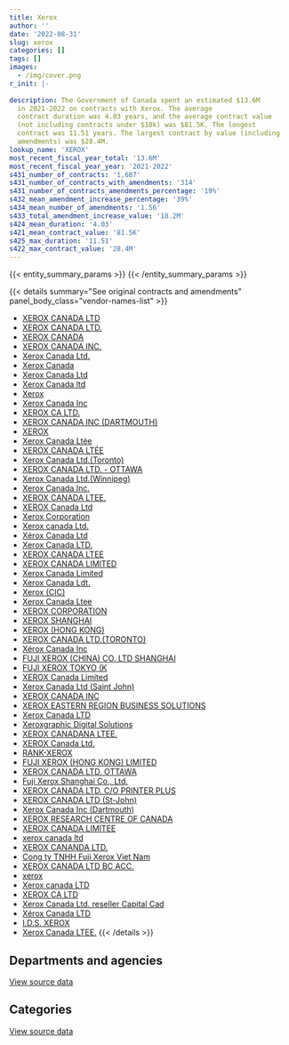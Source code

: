 ```yaml
---
title: Xerox
author: ''
date: '2022-08-31'
slug: xerox
categories: []
tags: []
images:
  - /img/cover.png
r_init: |-
  
description: The Government of Canada spent an estimated $13.6M
  in 2021-2022 on contracts with Xerox. The average
  contract duration was 4.03 years, and the average contract value
  (not including contracts under $10k) was $81.5K. The longest
  contract was 11.51 years. The largest contract by value (including
  amendments) was $28.4M.
lookup_name: 'XEROX'
most_recent_fiscal_year_total: '13.6M'
most_recent_fiscal_year_year: '2021-2022'
s431_number_of_contracts: '1,687'
s431_number_of_contracts_with_amendments: '314'
s431_number_of_contracts_amendments_percentage: '19%'
s432_mean_amendment_increase_percentage: '39%'
s434_mean_number_of_amendments: '1.56'
s433_total_amendment_increase_value: '18.2M'
s424_mean_duration: '4.03'
s421_mean_contract_value: '81.5K'
s425_max_duration: '11.51'
s422_max_contract_value: '28.4M'
---
```


<script src="/rmarkdown-libs/htmlwidgets/htmlwidgets.js"></script>
<link href="/rmarkdown-libs/datatables-css/datatables-crosstalk.css" rel="stylesheet" />
<script src="/rmarkdown-libs/datatables-binding/datatables.js"></script>
<script src="/rmarkdown-libs/jquery/jquery-3.6.0.min.js"></script>
<link href="/rmarkdown-libs/dt-core-bootstrap/css/dataTables.bootstrap.min.css" rel="stylesheet" />
<link href="/rmarkdown-libs/dt-core-bootstrap/css/dataTables.bootstrap.extra.css" rel="stylesheet" />
<script src="/rmarkdown-libs/dt-core-bootstrap/js/jquery.dataTables.min.js"></script>
<script src="/rmarkdown-libs/dt-core-bootstrap/js/dataTables.bootstrap.min.js"></script>
<link href="/rmarkdown-libs/crosstalk/css/crosstalk.min.css" rel="stylesheet" />
<script src="/rmarkdown-libs/crosstalk/js/crosstalk.min.js"></script>
<script src="/rmarkdown-libs/htmlwidgets/htmlwidgets.js"></script>
<link href="/rmarkdown-libs/datatables-css/datatables-crosstalk.css" rel="stylesheet" />
<script src="/rmarkdown-libs/datatables-binding/datatables.js"></script>
<script src="/rmarkdown-libs/jquery/jquery-3.6.0.min.js"></script>
<link href="/rmarkdown-libs/dt-core-bootstrap/css/dataTables.bootstrap.min.css" rel="stylesheet" />
<link href="/rmarkdown-libs/dt-core-bootstrap/css/dataTables.bootstrap.extra.css" rel="stylesheet" />
<script src="/rmarkdown-libs/dt-core-bootstrap/js/jquery.dataTables.min.js"></script>
<script src="/rmarkdown-libs/dt-core-bootstrap/js/dataTables.bootstrap.min.js"></script>
<link href="/rmarkdown-libs/crosstalk/css/crosstalk.min.css" rel="stylesheet" />
<script src="/rmarkdown-libs/crosstalk/js/crosstalk.min.js"></script>

{{< entity_summary_params >}}
{{< /entity_summary_params >}}

{{< details summary="See original contracts and amendments" panel_body_class="vendor-names-list" >}}
- [XEROX CANADA LTD](https://search.open.canada.ca/en/ct/?sort=contract_value_f%20desc&page=1&search_text=%22XEROX%20CANADA%20LTD%22)
- [XEROX CANADA LTD.](https://search.open.canada.ca/en/ct/?sort=contract_value_f%20desc&page=1&search_text=%22XEROX%20CANADA%20LTD.%22)
- [XEROX CANADA](https://search.open.canada.ca/en/ct/?sort=contract_value_f%20desc&page=1&search_text=%22XEROX%20CANADA%22)
- [XEROX CANADA INC.](https://search.open.canada.ca/en/ct/?sort=contract_value_f%20desc&page=1&search_text=%22XEROX%20CANADA%20INC.%22)
- [Xerox Canada Ltd.](https://search.open.canada.ca/en/ct/?sort=contract_value_f%20desc&page=1&search_text=%22Xerox%20Canada%20Ltd.%22)
- [Xerox Canada](https://search.open.canada.ca/en/ct/?sort=contract_value_f%20desc&page=1&search_text=%22Xerox%20Canada%22)
- [Xerox Canada Ltd](https://search.open.canada.ca/en/ct/?sort=contract_value_f%20desc&page=1&search_text=%22Xerox%20Canada%20Ltd%22)
- [Xerox Canada ltd](https://search.open.canada.ca/en/ct/?sort=contract_value_f%20desc&page=1&search_text=%22Xerox%20Canada%20ltd%22)
- [Xerox](https://search.open.canada.ca/en/ct/?sort=contract_value_f%20desc&page=1&search_text=%22Xerox%22)
- [Xerox Canada Inc](https://search.open.canada.ca/en/ct/?sort=contract_value_f%20desc&page=1&search_text=%22Xerox%20Canada%20Inc%22)
- [XEROX CA LTD.](https://search.open.canada.ca/en/ct/?sort=contract_value_f%20desc&page=1&search_text=%22XEROX%20CA%20LTD.%22)
- [XEROX CANADA INC (DARTMOUTH)](https://search.open.canada.ca/en/ct/?sort=contract_value_f%20desc&page=1&search_text=%22XEROX%20CANADA%20INC%20%28DARTMOUTH%29%22)
- [XEROX](https://search.open.canada.ca/en/ct/?sort=contract_value_f%20desc&page=1&search_text=%22XEROX%22)
- [Xerox Canada Ltée](https://search.open.canada.ca/en/ct/?sort=contract_value_f%20desc&page=1&search_text=%22Xerox%20Canada%20Lt%c3%a9e%22)
- [XEROX CANADA LTÉE](https://search.open.canada.ca/en/ct/?sort=contract_value_f%20desc&page=1&search_text=%22XEROX%20CANADA%20LT%c3%89E%22)
- [Xerox Canada Ltd.(Toronto)](https://search.open.canada.ca/en/ct/?sort=contract_value_f%20desc&page=1&search_text=%22Xerox%20Canada%20Ltd.%28Toronto%29%22)
- [XEROX CANADA LTD. - OTTAWA](https://search.open.canada.ca/en/ct/?sort=contract_value_f%20desc&page=1&search_text=%22XEROX%20CANADA%20LTD.%20-%20OTTAWA%22)
- [Xerox Canada Ltd.(Winnipeg)](https://search.open.canada.ca/en/ct/?sort=contract_value_f%20desc&page=1&search_text=%22Xerox%20Canada%20Ltd.%28Winnipeg%29%22)
- [Xerox Canada Inc.](https://search.open.canada.ca/en/ct/?sort=contract_value_f%20desc&page=1&search_text=%22Xerox%20Canada%20Inc.%22)
- [XEROX CANADA LTEE.](https://search.open.canada.ca/en/ct/?sort=contract_value_f%20desc&page=1&search_text=%22XEROX%20CANADA%20LTEE.%22)
- [XEROX Canada Ltd](https://search.open.canada.ca/en/ct/?sort=contract_value_f%20desc&page=1&search_text=%22XEROX%20Canada%20Ltd%22)
- [Xerox Corporation](https://search.open.canada.ca/en/ct/?sort=contract_value_f%20desc&page=1&search_text=%22Xerox%20Corporation%22)
- [Xerox canada Ltd.](https://search.open.canada.ca/en/ct/?sort=contract_value_f%20desc&page=1&search_text=%22Xerox%20canada%20Ltd.%22)
- [Xérox Canada Ltd](https://search.open.canada.ca/en/ct/?sort=contract_value_f%20desc&page=1&search_text=%22X%c3%a9rox%20Canada%20Ltd%22)
- [Xerox Canada LTD.](https://search.open.canada.ca/en/ct/?sort=contract_value_f%20desc&page=1&search_text=%22Xerox%20Canada%20LTD.%22)
- [XEROX CANADA LTEE](https://search.open.canada.ca/en/ct/?sort=contract_value_f%20desc&page=1&search_text=%22XEROX%20CANADA%20LTEE%22)
- [XEROX CANADA LIMITED](https://search.open.canada.ca/en/ct/?sort=contract_value_f%20desc&page=1&search_text=%22XEROX%20CANADA%20LIMITED%22)
- [Xerox Canada Limited](https://search.open.canada.ca/en/ct/?sort=contract_value_f%20desc&page=1&search_text=%22Xerox%20Canada%20Limited%22)
- [Xerox Canada Ldt.](https://search.open.canada.ca/en/ct/?sort=contract_value_f%20desc&page=1&search_text=%22Xerox%20Canada%20Ldt.%22)
- [Xerox (CIC)](https://search.open.canada.ca/en/ct/?sort=contract_value_f%20desc&page=1&search_text=%22Xerox%20%28CIC%29%22)
- [Xerox Canada Ltee](https://search.open.canada.ca/en/ct/?sort=contract_value_f%20desc&page=1&search_text=%22Xerox%20Canada%20Ltee%22)
- [XEROX CORPORATION](https://search.open.canada.ca/en/ct/?sort=contract_value_f%20desc&page=1&search_text=%22XEROX%20CORPORATION%22)
- [XEROX SHANGHAI](https://search.open.canada.ca/en/ct/?sort=contract_value_f%20desc&page=1&search_text=%22XEROX%20SHANGHAI%22)
- [XEROX (HONG KONG)](https://search.open.canada.ca/en/ct/?sort=contract_value_f%20desc&page=1&search_text=%22XEROX%20%28HONG%20KONG%29%22)
- [XEROX CANADA LTD.(TORONTO)](https://search.open.canada.ca/en/ct/?sort=contract_value_f%20desc&page=1&search_text=%22XEROX%20CANADA%20LTD.%28TORONTO%29%22)
- [Xérox Canada Inc](https://search.open.canada.ca/en/ct/?sort=contract_value_f%20desc&page=1&search_text=%22X%c3%a9rox%20Canada%20Inc%22)
- [FUJI XEROX (CHINA) CO. LTD SHANGHAI](https://search.open.canada.ca/en/ct/?sort=contract_value_f%20desc&page=1&search_text=%22FUJI%20XEROX%20%28CHINA%29%20CO.%20LTD%20SHANGHAI%22)
- [FUJI XEROX TOKYO (K](https://search.open.canada.ca/en/ct/?sort=contract_value_f%20desc&page=1&search_text=%22FUJI%20XEROX%20TOKYO%20%28K%22)
- [XEROX Canada Limited](https://search.open.canada.ca/en/ct/?sort=contract_value_f%20desc&page=1&search_text=%22XEROX%20Canada%20Limited%22)
- [Xerox Canada Ltd (Saint John)](https://search.open.canada.ca/en/ct/?sort=contract_value_f%20desc&page=1&search_text=%22Xerox%20Canada%20Ltd%20%28Saint%20John%29%22)
- [XEROX CANADA INC](https://search.open.canada.ca/en/ct/?sort=contract_value_f%20desc&page=1&search_text=%22XEROX%20CANADA%20INC%22)
- [XEROX EASTERN REGION BUSINESS SOLUTIONS](https://search.open.canada.ca/en/ct/?sort=contract_value_f%20desc&page=1&search_text=%22XEROX%20EASTERN%20REGION%20BUSINESS%20SOLUTIONS%22)
- [Xerox Canada LTD](https://search.open.canada.ca/en/ct/?sort=contract_value_f%20desc&page=1&search_text=%22Xerox%20Canada%20LTD%22)
- [Xeroxgraphic Digital Solutions](https://search.open.canada.ca/en/ct/?sort=contract_value_f%20desc&page=1&search_text=%22Xeroxgraphic%20Digital%20Solutions%22)
- [XEROX CANADANA LTEE.](https://search.open.canada.ca/en/ct/?sort=contract_value_f%20desc&page=1&search_text=%22XEROX%20CANADANA%20LTEE.%22)
- [XEROX Canada Ltd.](https://search.open.canada.ca/en/ct/?sort=contract_value_f%20desc&page=1&search_text=%22XEROX%20Canada%20Ltd.%22)
- [RANK-XEROX](https://search.open.canada.ca/en/ct/?sort=contract_value_f%20desc&page=1&search_text=%22RANK-XEROX%22)
- [FUJI XEROX (HONG KONG) LIMITED](https://search.open.canada.ca/en/ct/?sort=contract_value_f%20desc&page=1&search_text=%22FUJI%20XEROX%20%28HONG%20KONG%29%20LIMITED%22)
- [XEROX CANADA LTD. OTTAWA](https://search.open.canada.ca/en/ct/?sort=contract_value_f%20desc&page=1&search_text=%22XEROX%20CANADA%20LTD.%20%20OTTAWA%22)
- [Fuji Xerox Shanghai Co., Ltd.](https://search.open.canada.ca/en/ct/?sort=contract_value_f%20desc&page=1&search_text=%22Fuji%20Xerox%20Shanghai%20Co.%2c%20Ltd.%22)
- [XEROX CANADA LTD. C/O PRINTER PLUS](https://search.open.canada.ca/en/ct/?sort=contract_value_f%20desc&page=1&search_text=%22XEROX%20CANADA%20LTD.%20C%2fO%20PRINTER%20PLUS%22)
- [XEROX CANADA LTD (St-John)](https://search.open.canada.ca/en/ct/?sort=contract_value_f%20desc&page=1&search_text=%22XEROX%20CANADA%20LTD%20%28St-John%29%22)
- [Xerox Canada Inc (Dartmouth)](https://search.open.canada.ca/en/ct/?sort=contract_value_f%20desc&page=1&search_text=%22Xerox%20Canada%20Inc%20%28Dartmouth%29%22)
- [XEROX RESEARCH CENTRE OF CANADA](https://search.open.canada.ca/en/ct/?sort=contract_value_f%20desc&page=1&search_text=%22XEROX%20RESEARCH%20CENTRE%20OF%20CANADA%22)
- [XEROX CANADA LIMITEE](https://search.open.canada.ca/en/ct/?sort=contract_value_f%20desc&page=1&search_text=%22XEROX%20CANADA%20LIMITEE%22)
- [xerox canada ltd](https://search.open.canada.ca/en/ct/?sort=contract_value_f%20desc&page=1&search_text=%22xerox%20canada%20ltd%22)
- [XEROX CANANDA LTD.](https://search.open.canada.ca/en/ct/?sort=contract_value_f%20desc&page=1&search_text=%22XEROX%20CANANDA%20LTD.%22)
- [Cong ty TNHH Fuji Xerox Viet Nam](https://search.open.canada.ca/en/ct/?sort=contract_value_f%20desc&page=1&search_text=%22Cong%20ty%20TNHH%20Fuji%20Xerox%20Viet%20Nam%22)
- [XEROX CANADA LTD BC ACC.](https://search.open.canada.ca/en/ct/?sort=contract_value_f%20desc&page=1&search_text=%22XEROX%20CANADA%20LTD%20BC%20ACC.%22)
- [xerox](https://search.open.canada.ca/en/ct/?sort=contract_value_f%20desc&page=1&search_text=%22xerox%22)
- [Xerox canada LTD](https://search.open.canada.ca/en/ct/?sort=contract_value_f%20desc&page=1&search_text=%22Xerox%20canada%20LTD%22)
- [XEROX CA LTD](https://search.open.canada.ca/en/ct/?sort=contract_value_f%20desc&page=1&search_text=%22XEROX%20CA%20LTD%22)
- [Xerox Canada Ltd. reseller Capital Cad](https://search.open.canada.ca/en/ct/?sort=contract_value_f%20desc&page=1&search_text=%22Xerox%20Canada%20Ltd.%20reseller%20Capital%20Cad%22)
- [Xérox Canada LTD](https://search.open.canada.ca/en/ct/?sort=contract_value_f%20desc&page=1&search_text=%22X%c3%a9rox%20Canada%20LTD%22)
- [I.D.S. XEROX](https://search.open.canada.ca/en/ct/?sort=contract_value_f%20desc&page=1&search_text=%22I.D.S.%20XEROX%22)
- [Xerox Canada LTEE.](https://search.open.canada.ca/en/ct/?sort=contract_value_f%20desc&page=1&search_text=%22Xerox%20Canada%20LTEE.%22)
{{< /details >}}

## Departments and agencies

<div id="htmlwidget-1" style="width:100%;height:auto;" class="datatables html-widget"></div>
<script type="application/json" data-for="htmlwidget-1">{"x":{"style":"bootstrap","filter":"none","vertical":false,"data":[["<a href=\"/departments/aafc-aac/\">Agriculture and Agri-Food Canada<\/a>","<a href=\"/departments/aandc-aadnc/\">Crown-Indigenous Relations and Northern Affairs Canada<\/a>","<a href=\"/departments/acoa-apeca/\">Atlantic Canada Opportunities Agency<\/a>","<a href=\"/departments/atssc-scdata/\">Administrative Tribunals Support Service of Canada<\/a>","<a href=\"/departments/cannor/\">Canadian Northern Economic Development Agency<\/a>","<a href=\"/departments/cbsa-asfc/\">Canada Border Services Agency<\/a>","<a href=\"/departments/ced-dec/\">Canada Economic Development for Quebec Regions<\/a>","<a href=\"/departments/cer-rec/\">Canada Energy Regulator<\/a>","<a href=\"/departments/cfia-acia/\">Canadian Food Inspection Agency<\/a>","<a href=\"/departments/cgc-ccg/\">Canadian Grain Commission<\/a>","<a href=\"/departments/chrc-ccdp/\">Canadian Human Rights Commission<\/a>","<a href=\"/departments/cic/\">Immigration, Refugees and Citizenship Canada<\/a>","<a href=\"/departments/cics-scic/\">Canadian Intergovernmental Conference Secretariat<\/a>","<a href=\"/departments/cra-arc/\">Canada Revenue Agency<\/a>","<a href=\"/departments/csc-scc/\">Correctional Service of Canada<\/a>","<a href=\"/departments/csps-efpc/\">Canada School of Public Service<\/a>","<a href=\"/departments/dfatd-maecd/\">Global Affairs Canada<\/a>","<a href=\"/departments/dfo-mpo/\">Fisheries and Oceans Canada<\/a>","<a href=\"/departments/dnd-mdn/\">National Defence<\/a>","<a href=\"/departments/ec/\">Environment and Climate Change Canada<\/a>","<a href=\"/departments/esdc-edsc/\">Employment and Social Development Canada<\/a>","<a href=\"/departments/fintrac-canafe/\">Financial Transactions and Reports Analysis Centre of Canada<\/a>","<a href=\"/departments/hc-sc/\">Health Canada<\/a>","<a href=\"/departments/iaac-aeic/\">Impact Assessment Agency of Canada<\/a>","<a href=\"/departments/ic/\">Innovation, Science and Economic Development Canada<\/a>","<a href=\"/departments/infc/\">Infrastructure Canada<\/a>","<a href=\"/departments/irb-cisr/\">Immigration and Refugee Board of Canada<\/a>","<a href=\"/departments/isc-sac/\">Indigenous Services Canada<\/a>","<a href=\"/departments/jus/\">Department of Justice Canada<\/a>","<a href=\"/departments/mpcc-cppm/\">Military Police Complaints Commission of Canada<\/a>","<a href=\"/departments/nfb-onf/\">National Film Board<\/a>","<a href=\"/departments/nrc-cnrc/\">National Research Council Canada<\/a>","<a href=\"/departments/nrcan-rncan/\">Natural Resources Canada<\/a>","<a href=\"/departments/pbc-clcc/\">Parole Board of Canada<\/a>","<a href=\"/departments/pc/\">Parks Canada<\/a>","<a href=\"/departments/pco-bcp/\">Privy Council Office<\/a>","<a href=\"/departments/phac-aspc/\">Public Health Agency of Canada<\/a>","<a href=\"/departments/ppsc-sppc/\">Public Prosecution Service of Canada<\/a>","<a href=\"/departments/pptc/\">Passport Canada<\/a>","<a href=\"/departments/ps-sp/\">Public Safety Canada<\/a>","<a href=\"/departments/pwgsc-tpsgc/\">Public Services and Procurement Canada<\/a>","<a href=\"/departments/rcmp-grc/\">Royal Canadian Mounted Police<\/a>","<a href=\"/departments/ssc-spc/\">Shared Services Canada<\/a>","<a href=\"/departments/swc-cfc/\">Status of Women Canada<\/a>","<a href=\"/departments/tc/\">Transport Canada<\/a>","<a href=\"/departments/vac-acc/\">Veterans Affairs Canada<\/a>","<a href=\"/departments/wage/\">Department for Women and Gender Equality<\/a>","<a href=\"/departments/wd-deo/\">Western Economic Diversification Canada<\/a>"],[556212.73,107820.2,1674.29,83616.88,17668.58,114496.16,2117.78,104588.79,601409.02,44186.87,49146.27,190723.38,25236.3,64228.86,1635896.31,30319.7,4.24,336384.76,930486.1,129988.91,4117575.27,22124.49,600003.9,56980.07,1065327.7,14094.56,48037.5,11744.94,103317.15,5886.38,null,192974.86,33003.5,58600.2,310430.22,199118.49,36126.75,143973.49,206782.03,69881.27,122913.3,661790.63,3455692.47,11286.71,1340843.5,22409.5,14382.39,4618.39],[557736.6,61433.65,3366.97,41508.34,7797.46,105903.69,13107.15,105186.1,595396.09,64244.66,49280.92,182487.15,19788.66,80154.52,1606599.77,19615.83,11848.77,318412.97,1291405.08,73681.2,4077007.54,26831.18,655761.59,17996.39,1145162.4,14133.18,81388.59,169829.95,121859.1,5902.51,7433.45,401168.28,31675.55,80650.22,321120.88,199664.02,50844.04,144367.94,88944.6,13747.14,226243.99,974560.19,3027200.17,12371.45,1477019.18,25774.57,17664.27,86754.49],[556212.73,56014.56,3357.77,41394.93,13886.71,120589.94,null,105909.82,626801.53,68584.03,49146.27,86583.16,4590.01,44838.58,1556735.52,8561.9,27811.92,114997.4,1557617.55,48600.18,4066559.72,26757.87,666177.57,13744.66,1145299.47,11760.93,149870.82,117316.36,127037.02,5886.38,10200.04,254027.93,29075.17,36731.52,278948.24,199118.49,49691.19,143973.49,null,null,254951.93,1087772.99,1898355.33,12337.64,1184224.89,25704.14,17616.01,4618.39],[556212.73,51707.61,3357.77,null,17496.55,138181.12,null,32877.42,646948.49,68584.03,49146.27,null,4590.01,31861.3,710900.19,null,4.24,14828.29,1433829.07,19703.23,2547414.17,26757.87,549097.37,8152.16,1200420.15,2501.5,230613.81,100427.27,143329.43,2806.11,10200.04,195137.58,23107.65,32636.64,277711.52,199118.49,38970.67,27802.26,null,null,219442.05,1150506.57,1892524.84,12337.64,854599.58,21844.76,17616.01,4618.39]],"container":"<table class=\"table table-striped table-hover row-border order-column display\">\n  <thead>\n    <tr>\n      <th>Department<\/th>\n      <th>2018-2019<\/th>\n      <th>2019-2020<\/th>\n      <th>2020-2021<\/th>\n      <th>2021-2022<\/th>\n    <\/tr>\n  <\/thead>\n<\/table>","options":{"order":[[4,"desc"]],"pageLength":10,"autoWidth":true,"columnDefs":[{"targets":1,"render":"function(data, type, row, meta) {\n    return type !== 'display' ? data : DTWidget.formatCurrency(data, \"$\", 2, 3, \",\", \".\", true, null);\n  }"},{"targets":2,"render":"function(data, type, row, meta) {\n    return type !== 'display' ? data : DTWidget.formatCurrency(data, \"$\", 2, 3, \",\", \".\", true, null);\n  }"},{"targets":3,"render":"function(data, type, row, meta) {\n    return type !== 'display' ? data : DTWidget.formatCurrency(data, \"$\", 2, 3, \",\", \".\", true, null);\n  }"},{"targets":4,"render":"function(data, type, row, meta) {\n    return type !== 'display' ? data : DTWidget.formatCurrency(data, \"$\", 2, 3, \",\", \".\", true, null);\n  }"},{"width":"16%","targets":[1,2,3,4]},{"className":"dt-right","targets":[1,2,3,4]}],"orderClasses":false}},"evals":["options.columnDefs.0.render","options.columnDefs.1.render","options.columnDefs.2.render","options.columnDefs.3.render"],"jsHooks":[]}</script>
<p class="text-right">
<a href="https://github.com/GoC-Spending/contracts-data/tree/main/data/out/vendors/xerox/summary_by_fiscal_year_by_department.csv" class="source-data-link btn btn-link">View source data</a>
</p>

## Categories

<div id="htmlwidget-2" style="width:100%;height:auto;" class="datatables html-widget"></div>
<script type="application/json" data-for="htmlwidget-2">{"x":{"style":"bootstrap","filter":"none","vertical":false,"data":[["<a href=\"/categories/other/\">(Other)<\/a>","<a href=\"/categories/facilities_and_construction/\">Facilities and construction<\/a>","<a href=\"/categories/office_management/\">Office management<\/a>","<a href=\"/categories/defence/\">Defence<\/a>","<a href=\"/categories/professional_services/\">Professional services<\/a>","<a href=\"/categories/information_technology/\">Information technology<\/a>","<a href=\"/categories/industrial_products_and_services/\">Industrial products and services<\/a>","<a href=\"/categories/human_capital/\">Human capital<\/a>"],[6071.08,49502.1,8818048.71,208178.58,2445.26,8849330.87,22549.18,null],[1014.62,39358.41,9398180.01,214630.58,817.32,9051943.44,2679.85,3408.18],[12959.26,39250.87,7963058.4,690014,null,8200068.45,null,4641.74],[14119.8,10679.23,6686961.33,713027.06,null,6140493.7,null,4641.74]],"container":"<table class=\"table table-striped table-hover row-border order-column display\">\n  <thead>\n    <tr>\n      <th>Category<\/th>\n      <th>2018-2019<\/th>\n      <th>2019-2020<\/th>\n      <th>2020-2021<\/th>\n      <th>2021-2022<\/th>\n    <\/tr>\n  <\/thead>\n<\/table>","options":{"order":[[4,"desc"]],"dom":"t","pageLength":30,"autoWidth":true,"columnDefs":[{"targets":1,"render":"function(data, type, row, meta) {\n    return type !== 'display' ? data : DTWidget.formatCurrency(data, \"$\", 2, 3, \",\", \".\", true, null);\n  }"},{"targets":2,"render":"function(data, type, row, meta) {\n    return type !== 'display' ? data : DTWidget.formatCurrency(data, \"$\", 2, 3, \",\", \".\", true, null);\n  }"},{"targets":3,"render":"function(data, type, row, meta) {\n    return type !== 'display' ? data : DTWidget.formatCurrency(data, \"$\", 2, 3, \",\", \".\", true, null);\n  }"},{"targets":4,"render":"function(data, type, row, meta) {\n    return type !== 'display' ? data : DTWidget.formatCurrency(data, \"$\", 2, 3, \",\", \".\", true, null);\n  }"},{"width":"16%","targets":[1,2,3,4]},{"className":"dt-right","targets":[1,2,3,4]}],"orderClasses":false,"lengthMenu":[10,25,30,50,100]}},"evals":["options.columnDefs.0.render","options.columnDefs.1.render","options.columnDefs.2.render","options.columnDefs.3.render"],"jsHooks":[]}</script>
<p class="text-right">
<a href="https://github.com/GoC-Spending/contracts-data/tree/main/data/out/vendors/xerox/summary_by_fiscal_year_by_category.csv" class="source-data-link btn btn-link">View source data</a>
</p>
